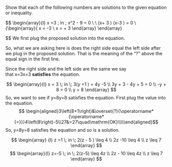 Show that each of the following numbers are solutions to the given equation or inequality.

$$
\begin{array}{l}
x =3  \; in \;  x^2   - 9   =  0  \\ \\
(x+ 3 ) (x-3 ) =  0   \\
\{\begin{array}\{
x =  -3   \\
x = + 3
\end{array}
\end{array}

 $$
We first plug the proposed solution into the equation.
 
So, what we are asking here is does the right side equal the left side after we plug in the proposed solution. That is the meaning of the “?” above the equal sign in the first line.

Since the right side and the left side are the same we say that x=3x=3 **satisfies** the equation. 




$$
\begin{array}{l}
 x = 3  \;   in  \;  3(y +1 )   =  4y  -5   \\
3y  + 3    - 4y  +  5   = 0   \\
-y  + 8  = 0   \\
y  = 8  
\end{array}
$$ So, we want to see if y=8y=8 satisfies the equation. First plug the value into the equation.
$$
\begin{aligned}3\left(8+1\right)&\overset{?}{\operatorname*{\operatorname*{=}}}4\left(8\right)-5\\27&=27\quad\mathrm{OK}\\\\\end{aligned}$$
So, y=8y=8 satisfies the equation and so is a solution.




$$
\begin{array} {l}
z =1    \;  in \;   2(z - 5 )  \leq 4 \\
2z -10   \leq 4  \\
z  \leq  7 
\end{array}
$$ $$
\begin{array}{l}
z=-5 \; in \;  2(z-5) \leq  4z \\
2z - 10  \leq 4z  \\
z  \leq 7   
\end{array}
$$